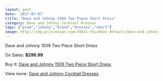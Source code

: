 ```yaml
---
layout: post
date: '2017-07-07'
title: "Dave and Johnny 1509 Two Piece Short Dress"
category: Dave and Johnny Cocktail Dresses
tags: ["prom","johnny","brand","dresses","short"]
image: http://img.princessan.com/34831-thickbox_default/dave-and-johnny-1509-two-piece-short-dress.jpg
---
```

Dave and Johnny 1509 Two Piece Short Dress

On Sales: **$296.99**
<a href="https://www.princessan.com/en/16331-dave-and-johnny-1509-two-piece-short-dress.html"><amp-img layout="responsive" width="600" height="600" src="//img.princessan.com/34831-thickbox_default/dave-and-johnny-1509-two-piece-short-dress.jpg" alt="Dave and Johnny 1509 Two Piece Short Dress 0" /></a>
<a href="https://www.princessan.com/en/16331-dave-and-johnny-1509-two-piece-short-dress.html"><amp-img layout="responsive" width="600" height="600" src="//img.princessan.com/34832-thickbox_default/dave-and-johnny-1509-two-piece-short-dress.jpg" alt="Dave and Johnny 1509 Two Piece Short Dress 1" /></a>

Buy it: [Dave and Johnny 1509 Two Piece Short Dress](https://www.princessan.com/en/16331-dave-and-johnny-1509-two-piece-short-dress.html "Dave and Johnny 1509 Two Piece Short Dress")

View more: [Dave and Johnny Cocktail Dresses](https://www.princessan.com/en/135- "Dave and Johnny Cocktail Dresses")